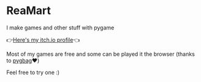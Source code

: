 # ReaMart
I make games and other stuff with pygame

👉[Here's my itch.io profile](https://reamart.itch.io/)👈

Most of my games are free and some can be played it the browser (thanks to [pygbag](https://github.com/pygame-web/pygbag)❤️)

Feel free to try one :)
